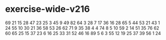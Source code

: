# exercise-wide-v216
69
21
15
28
47
23
25
3
45
9
49
82
64
3
28
7
17
36
16
28
65
5
44
53
21
43
1
24
55
10
30
21
36
58
53
26
62
71
9
35
38
4
4
74
8
5
10
59
2
14
51
35
76
62
60
65
25
15
37
23
6
16
25
33
31
52
46
16
89
5
6
3
55
12
19
25
37
39
56
1
24
